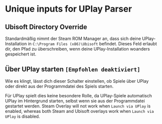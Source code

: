 # Unique inputs for UPlay Parser

## Ubisoft Directory Override

Standardmäßig nimmt der Steam ROM Manager an, dass sich deine UPlay-Installation in `C:\Program Files (x86)\Ubisoft` befindet. Dieses Feld erlaubt dir, den Pfad zu überschreiben, wenn deine UPlay-Installation woanders gespeichert ist.

## Über UPlay starten `[Empfohlen deaktiviert]`

Wie es klingt, lässt dich dieser Schalter einstellen, ob Spiele über UPlay oder direkt aus der Programmdatei des Spiels starten.

Für UPlay spielt dies keine besondere Rolle, da UPlay-Spiele automatisch UPlay im Hintergrund starten, selbst wenn sie aus der Programmdatei gestartet werden. Steam Overlay will not work when `Launch via UPlay` is enabled, whereas both Steam and Ubisoft overlays work when `Launch via UPlay` is disabled.
